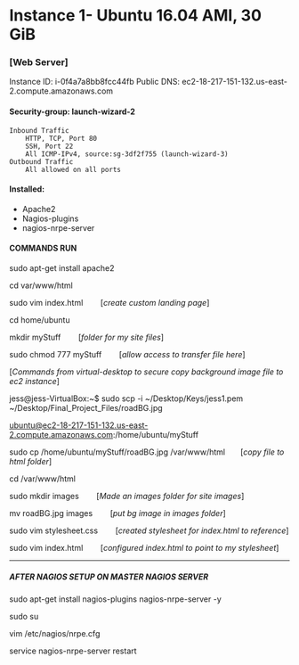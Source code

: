 # Instance 1- Ubuntu 16.04 AMI, 30 GiB
### [Web Server]

Instance ID: i-0f4a7a8bb8fcc44fb
Public DNS: ec2-18-217-151-132.us-east-2.compute.amazonaws.com

#### Security-group: launch-wizard-2
	Inbound Traffic
		HTTP, TCP, Port 80
		SSH, Port 22
		All ICMP-IPv4, source:sg-3df2f755 (launch-wizard-3)
	Outbound Traffic
		All allowed on all ports

#### Installed:
- Apache2
- Nagios-plugins
- nagios-nrpe-server


#### COMMANDS RUN
sudo apt-get install apache2

cd var/www/html

sudo vim index.html	&nbsp;&nbsp;&nbsp;&nbsp;&nbsp;&nbsp;	[*create custom landing page*] 

cd home/ubuntu

mkdir myStuff		&nbsp;&nbsp;&nbsp;&nbsp;&nbsp;&nbsp;	[*folder for my site files*]

sudo chmod 777 myStuff		&nbsp;&nbsp;&nbsp;&nbsp;&nbsp;&nbsp;	[*allow access to transfer file here*]


[*Commands from virtual-desktop to secure copy background image file to ec2 instance*]

jess@jess-VirtualBox:~$ sudo scp -i ~/Desktop/Keys/jess1.pem ~/Desktop/Final_Project_Files/roadBG.jpg 

ubuntu@ec2-18-217-151-132.us-east-2.compute.amazonaws.com:/home/ubuntu/myStuff	

sudo cp /home/ubuntu/myStuff/roadBG.jpg /var/www/html	&nbsp;&nbsp;&nbsp;&nbsp;&nbsp;&nbsp;[*copy file to html folder*]

cd /var/www/html

sudo mkdir images   	&nbsp;&nbsp;&nbsp;&nbsp;&nbsp;&nbsp;	[*Made an images folder for site images*]

mv roadBG.jpg images	&nbsp;&nbsp;&nbsp;&nbsp;&nbsp;&nbsp;	[*put bg image in images folder*]

sudo vim stylesheet.css	&nbsp;&nbsp;&nbsp;&nbsp;&nbsp;&nbsp;	[*created stylesheet for index.html to reference*]

sudo vim index.html	&nbsp;&nbsp;&nbsp;&nbsp;&nbsp;&nbsp;	[*configured index.html to point to my stylesheet*]


_____________________
##### AFTER NAGIOS SETUP ON MASTER NAGIOS SERVER

sudo apt-get install nagios-plugins nagios-nrpe-server -y

sudo su

vim /etc/nagios/nrpe.cfg

service nagios-nrpe-server restart

